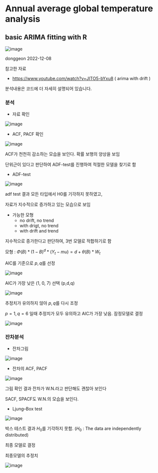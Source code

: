 # Annual average global temperature analysis
## basic ARIMA fitting with R
![image](https://user-images.githubusercontent.com/87890694/223041830-62179b7f-ac4a-4080-bd27-374b467cfa2c.png)

donggeon
2022-12-08

참고한 자료
 - https://www.youtube.com/watch?v=JITO5-bYxu8 ( arima with drift )

분석내용은 코드에 더 자세히 설명되어 있습니다.
 
### 분석

- 자료 확인

![image](https://user-images.githubusercontent.com/87890694/223037491-38020e78-110f-4f43-bff2-60613a51b901.png)



- ACF, PACF 확인

![image](https://user-images.githubusercontent.com/87890694/223037534-63cb9172-73cf-4592-8643-1ea12e25dc46.png)

ACF가 천천히 감소하는 모습을 보인다. 확률 보행의 양상을 보임

단위근이 있다고 판단하여 ADF-test를 진행하여 적절한 모델을 찾기로 함



- ADF-test


![image](https://user-images.githubusercontent.com/87890694/223038091-90348560-8f90-49fa-ba5d-c9f2af46d536.png)

adf test 결과 모든 타입에서 H0를 기각하지 못하였고,

자료가 지수적으로 증가하고 있는 모습으로 보임

 - 가능한 모형
    - no drift, no trend
    - with drigt, no trend
    - with drift and trend
    
지수적으로 증가한다고 판단하여, 3번 모델로 적합하기로 함

모형 : $Φ(B) * (1-B)^d * (Y_t - mu) = d + θ(B) * W_t$


AIC를 기준으로 $p, q$를 선정

![image](https://user-images.githubusercontent.com/87890694/223039713-cce446aa-ce83-451d-950c-7c8641abb29a.png)


AIC가 가장 낮은 (1, 0, 7) 선택 (p,d,q)

![image](https://user-images.githubusercontent.com/87890694/223040010-2fa059e3-60bb-464e-b064-da627b067a5d.png)

추정치가 유의하지 않아 $p, q$를 다시 조정

$p=1, q=6$ 일때 추정치가 모두 유의하고 AIC가 가장 낮음. 잠정모델로 결정

![image](https://user-images.githubusercontent.com/87890694/223040186-2298b357-9a74-4b1b-ba39-e306b3d54321.png)


### 잔차분석

- 잔차그림

![image](https://user-images.githubusercontent.com/87890694/223041104-e71f57fa-6bb3-4cfe-80f4-8f64e81bb783.png)

- 잔차의 ACF, PACF

![image](https://user-images.githubusercontent.com/87890694/223041140-83a9388f-b257-43fc-ace2-97fd88e608f3.png)

그림 확인 결과 잔차가 W.N.라고 판단해도 괜찮아 보인다

SACF, SPACF도 W.N.의 모습을 보인다.

- Ljung–Box test
 
![image](https://user-images.githubusercontent.com/87890694/223041454-46b6799f-dc8b-465e-ba53-8312f0fcedbd.png)

박스 테스트 결과 $H_0$를 기각하지 못함. ($H_0$ : The data are independently distributed)

최종 모델로 결정

최종모델의 추정치

![image](https://user-images.githubusercontent.com/87890694/223041775-320715be-e4ea-47ba-9ed4-3ddcf497eddd.png)







